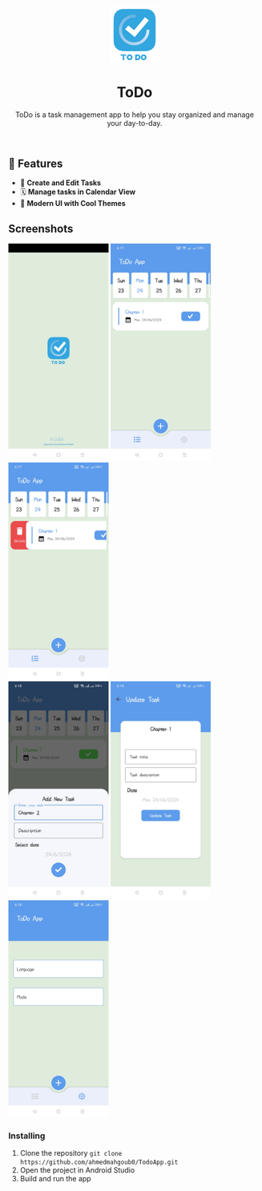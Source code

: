 
<div align="center">

<img src="https://github.com/ahmedmahgoub0/TodoApp/blob/master/screenshots/logo.png" width="100px"/>

# **ToDo**

ToDo is a task management app to help you stay organized and manage your day-to-day.


<br/>

</div>

## 🚀 Features
- 📝 **Create and Edit Tasks**
- 🗓️ **Manage tasks in Calendar View**
- 🎨 **Modern UI with Cool Themes**

## Screenshots

<img src="screenshots/splash.jpeg" width="200px"> <img src="screenshots/home.jpeg" width="200px"> <img src="screenshots/home1.jpeg" width="200px">
<br>
<img src="screenshots/add_task.jpeg" width="200px"> <img src="screenshots/update_task.jpeg" width="200px"> <img src="screenshots/settings.jpeg" width="200px">

### Installing

1. Clone the repository
``` git clone https://github.com/ahmedmahgoub0/TodoApp.git ```
2. Open the project in Android Studio
3. Build and run the app
